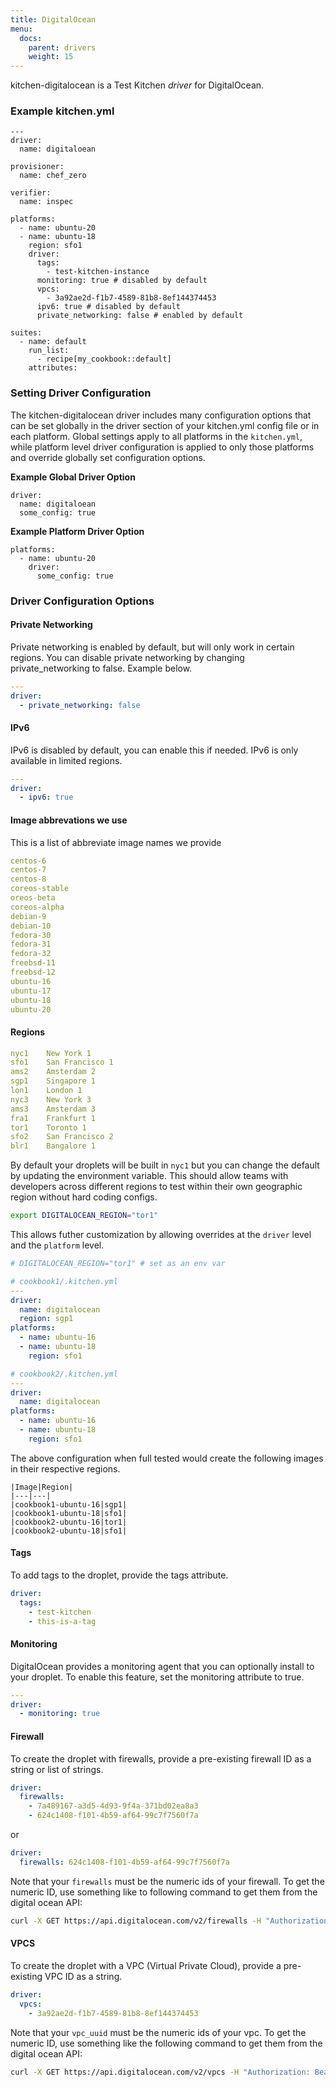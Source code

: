 ```yaml
---
title: DigitalOcean
menu:
  docs:
    parent: drivers
    weight: 15
---
```


kitchen-digitalocean is a Test Kitchen *driver* for DigitalOcean.

### Example **kitchen.yml**

```
---
driver:
  name: digitaloean

provisioner:
  name: chef_zero

verifier:
  name: inspec

platforms:
  - name: ubuntu-20
  - name: ubuntu-18
    region: sfo1
    driver:
      tags:
        - test-kitchen-instance
      monitoring: true # disabled by default
      vpcs:
        - 3a92ae2d-f1b7-4589-81b8-8ef144374453
      ipv6: true # disabled by default
      private_networking: false # enabled by default

suites:
  - name: default
    run_list:
      - recipe[my_cookbook::default]
    attributes:
```

### Setting Driver Configuration

The kitchen-digitalocean driver includes many configuration options that can be set globally in the driver section of your kitchen.yml config file or in each platform. Global settings apply to all platforms in the `kitchen.yml`, while platform level driver configuration is applied to only those platforms and override globally set configuration options.

**Example Global Driver Option**

```
driver:
  name: digitaloean
  some_config: true
```

**Example Platform Driver Option**

```
platforms:
  - name: ubuntu-20
    driver:
      some_config: true
```

### Driver Configuration Options

#### Private Networking

Private networking is enabled by default, but will only work in certain regions. You can disable private networking by changing private_networking to
false. Example below.

```yaml
---
driver:
  - private_networking: false
```

#### IPv6

IPv6 is disabled by default, you can enable this if needed. IPv6 is only available in limited regions.

```yaml
---
driver:
  - ipv6: true
```

#### Image abbrevations we use

This is a list of abbreviate image names we provide

```yaml
centos-6
centos-7
centos-8
coreos-stable
oreos-beta
coreos-alpha
debian-9
debian-10
fedora-30
fedora-31
fedora-32
freebsd-11
freebsd-12
ubuntu-16
ubuntu-17
ubuntu-18
ubuntu-20
```

#### Regions

```yaml
nyc1    New York 1
sfo1    San Francisco 1
ams2    Amsterdam 2
sgp1    Singapore 1
lon1    London 1
nyc3    New York 3
ams3    Amsterdam 3
fra1    Frankfurt 1
tor1    Toronto 1
sfo2    San Francisco 2
blr1    Bangalore 1
```

By default your droplets will be built in `nyc1` but you can change the default by updating the
environment variable.  This should allow teams with developers across different regions to test within
their own geographic region without hard coding configs.

```bash
export DIGITALOCEAN_REGION="tor1"
```

This allows futher customization by allowing overrides at the `driver` level and the `platform`
level.

```yaml
# DIGITALOCEAN_REGION="tor1" # set as an env var

# cookbook1/.kitchen.yml
---
driver:
  name: digitalocean
  region: sgp1
platforms:
  - name: ubuntu-16
  - name: ubuntu-18
    region: sfo1

# cookbook2/.kitchen.yml
---
driver:
  name: digitalocean
platforms:
  - name: ubuntu-16
  - name: ubuntu-18
    region: sfo1
```

The above configuration when full tested would create the following images in their respective
regions.

```
|Image|Region|
|---|---|
|cookbook1-ubuntu-16|sgp1|
|cookbook1-ubuntu-18|sfo1|
|cookbook2-ubuntu-16|tor1|
|cookbook2-ubuntu-18|sfo1|
```

#### Tags

To add tags to the droplet, provide the tags attribute.

```yaml
driver:
  tags:
    - test-kitchen
    - this-is-a-tag
```

#### Monitoring

DigitalOcean provides a monitoring agent that you can optionally install to your
droplet.  To enable this feature, set the monitoring attribute to true.

```yaml
---
driver:
  - monitoring: true
```

#### Firewall

To create the droplet with firewalls, provide a pre-existing firewall ID as a
string or list of strings.

```yaml
driver:
  firewalls:
    - 7a489167-a3d5-4d93-9f4a-371bd02ea8a3
    - 624c1408-f101-4b59-af64-99c7f7560f7a
```

or

```yaml
driver:
  firewalls: 624c1408-f101-4b59-af64-99c7f7560f7a
```

Note that your `firewalls` must be the numeric ids of your firewall. To get the
numeric ID, use something like to following command to get them from the digital
ocean API:

```bash
curl -X GET https://api.digitalocean.com/v2/firewalls -H "Authorization: Bearer $DIGITALOCEAN_ACCESS_TOKEN"
```

#### VPCS

To create the droplet with a VPC (Virtual Private Cloud), provide a pre-existing VPC ID as a
string.

```yaml
driver:
  vpcs:
    - 3a92ae2d-f1b7-4589-81b8-8ef144374453
```

Note that your `vpc_uuid` must be the numeric ids of your vpc. To get the
numeric ID, use something like the following command to get them from the digital
ocean API:

```bash
curl -X GET https://api.digitalocean.com/v2/vpcs -H "Authorization: Bearer $DIGITALOCEAN_ACCESS_TOKEN"
```
